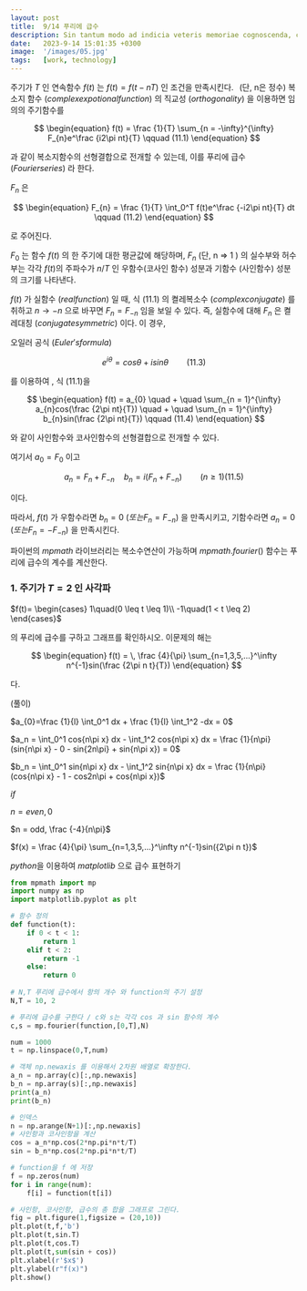 ```yaml
---
layout: post
title:  9/14 푸리에 급수
description: Sin tantum modo ad indicia veteris memoriae cognoscenda, curiosorum. Haec et tu ita posuisti, et verba vestra sunt. Idemne potest esse dies...
date:   2023-9-14 15:01:35 +0300
image:  '/images/05.jpg'
tags:   [work, technology]
---
```


주기가 $T$  인 연속함수 $f(t)$ 는 $f(t) = f(t - nT)$ 인 조건을 만족시킨다. $\,$ (단, n은 정수) 
복소지 함수 $( complex expotional function)$ 의 직교성 $(orthogonality)$ 을 이용하면 임의의 주기함수를

$$
\begin{equation}
f(t) = \frac {1}{T} \sum_{n = -\infty}^{\infty} F_{n}e^\frac {i2\pi nt}{T} \qquad (11.1)
\end{equation}
$$

과 같이 복소지함수의 선형결합으로 전개할 수 있는데, 이를 푸리에 급수 $(Fourier series)$ 라 한다.

$F_n$ 은

$$
\begin{equation}
F_{n} = \frac {1}{T} \int_0^T f(t)e^\frac {-i2\pi nt}{T} dt \qquad (11.2)
\end{equation}
$$

로 주어진다.

$F_0$ 는 함수 $f(t)$ 의 한 주기에 대한 평균값에 해당하며,
$F_{n}$ (단, n => 1 ) 의 실수부와 허수부는 각각 $f(t)$의 주파수가 $n/T$ 인 우함수(코사인 함수) 성분과 기함수 (사인함수) 성분의 크기를 나타낸다.

$f(t)$ 가 실함수 $(real function)$ 일 때, 식 (11.1) 의 켤레복소수 $(complex conjugate)$ 를 취하고 $n \to -n$ 으로 바꾸면 $F_{n}=F_{-n}$ 임을 보일 수 있다.
즉, 실함수에 대해 $F_{n}$ 은 켤레대칭 $(conjugate symmetric)$ 이다. 이 경우,

 오일러 공식 $(Euler's formula)$

$$
\begin{equation}
e^{i\theta} = cos{\theta} + isin{\theta} \qquad (11.3)
\end{equation}
$$

를 이용하여 , 식 (11.1)을

$$
\begin{equation}
f(t) = a_{0} \quad + \quad \sum_{n = 1}^{\infty} a_{n}cos(\frac {2\pi nt}{T}) \quad + \quad  \sum_{n = 1}^{\infty} b_{n}sin(\frac {2\pi nt}{T}) \qquad (11.4)
\end{equation}
$$

와 같이 사인함수와 코사인함수의 선형결합으로 전개할 수 있다. 

여기서 $a_{0}=F_{0}$ 이고

$$
\begin{equation}
a_{n} = F_{n} + F_{-n} \quad b_{n} =i( F_{n} + F_{-n} ) \qquad (n \geq 1) (11.5)
\end{equation}
$$

이다.

따라서, $f(t)$ 가 우함수라면 $b_{n}=0$ $( 또는 F_{n} = F_{-n} )$ 을 만족시키고, 기함수라면 $a_{n}=0$  $(또는 F_{n} = - F_{-n})$ 을 만족시킨다.

파이썬의 $mpmath$ 라이브러리는 복소수연산이 가능하며 $mpmath.fourier()$ 함수는 푸리에 급수의 계수를 계산한다.

### 1. 주기가 $T=2$ 인 사각파

$f(t)=
\begin{cases}
1\quad(0 \leq  t \leq  1)\\
-1\quad(1 < t \leq  2)
\end{cases}$

의 푸리에 급수를 구하고 그래프를 확인하시오.
이문제의 해는

$$
\begin{equation}
f(t) = \, \frac {4}{\pi} \sum_{n=1,3,5,...}^\infty n^{-1}sin(\frac {2\pi n t}{T})
\end{equation}
$$

다.

(풀이)

$a_{0}=\frac {1}{l} \int_0^1 dx + \frac {1}{l} \int_1^2 -dx = 0$

$a_n =   \int_0^1 cos{n\pi x} dx - \int_1^2 cos{n\pi x} dx  = \frac {1}{n\pi} (sin{n\pi x} - 0 - sin{2n\pi} + sin{n\pi x}) = 0$

$b_n =   \int_0^1 sin{n\pi x} dx - \int_1^2 sin{n\pi x} dx  = \frac {1}{n\pi}(cos{n\pi x} - 1 - cos2n\pi + cos{n\pi x})$

$if$

$n = even, 0$

$n = odd, \frac {-4}{n\pi}$

$f(x) = \frac {4}{\pi} \sum_{n=1,3,5,...}^\infty n^{-1}sin({2\pi n t})$

$python$을 이용하여 $matplotlib$ 으로 급수 표현하기

```python
from mpmath import mp
import numpy as np
import matplotlib.pyplot as plt

# 함수 정의
def function(t):
    if 0 < t < 1:
        return 1
    elif t < 2:
        return -1
    else:
        return 0
    
# N,T 푸리에 급수에서 항의 개수 와 function의 주기 설정
N,T = 10, 2 

# 푸리에 급수를 구한다 / c와 s는 각각 cos 과 sin 함수의 계수
c,s = mp.fourier(function,[0,T],N)

num = 1000
t = np.linspace(0,T,num)

# 객체 np.newaxis 를 이용해서 2차원 배열로 확장한다.
a_n = np.array(c)[:,np.newaxis]
b_n = np.array(s)[:,np.newaxis]
print(a_n)
print(b_n)

# 인덱스
n = np.arange(N+1)[:,np.newaxis]
# 사인항과 코사인항을 계산
cos = a_n*np.cos(2*np.pi*n*t/T)
sin = b_n*np.cos(2*np.pi*n*t/T)

# function을 f 에 저장
f = np.zeros(num)
for i in range(num):
    f[i] = function(t[i])

# 사인항, 코사인항, 급수의 총 합을 그래프로 그린다.
fig = plt.figure(1,figsize = (20,10))
plt.plot(t,f,'b')
plt.plot(t,sin.T)
plt.plot(t,cos.T)
plt.plot(t,sum(sin + cos))
plt.xlabel(r'$x$')
plt.ylabel(r"f(x)")
plt.show()
```
